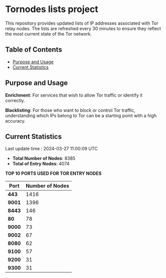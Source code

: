 # Tornodes lists project

This repository provides updated lists of IP addresses associated with Tor relay nodes. The lists are refreshed every 30 minutes to ensure they reflect the most current state of the Tor network.

## Table of Contents

- [Purpose and Usage](#purpose-and-usage)
- [Current Statistics](#current-statistics)


## Purpose and Usage

**Enrichment**: For services that wish to allow Tor traffic or identify it correctly.

**Blacklisting**: For those who want to block or control Tor traffic, understanding which IPs belong to Tor can be a starting point with a high accuracy.

## Current Statistics

Last update time : 2024-03-27 11:00:09 UTC

- **Total Number of Nodes**: 8385
- **Total of Entry Nodes**: 4074

**TOP 10 PORTS USED FOR TOR ENTRY NODES**

| **Port** | **Number of Nodes** |
|------|-----------------|
| **443**   | 1416  |
| **9001**   | 1396  |
| **8443**   | 146  |
| **80**   | 78  |
| **9000**   | 73  |
| **9002**   | 67  |
| **8080**   | 62  |
| **9100**   | 57  |
| **9200**   | 31  |
| **9300**   | 31  |


